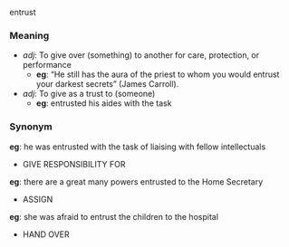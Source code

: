 entrust
### Meaning
+ _adj_: To give over (something) to another for care, protection, or performance
	+ __eg__: “He still has the aura of the priest to whom you would entrust your darkest secrets” (James Carroll).
+ _adj_: To give as a trust to (someone)
	+ __eg__: entrusted his aides with the task

### Synonym

__eg__: he was entrusted with the task of liaising with fellow intellectuals

+ GIVE RESPONSIBILITY FOR

__eg__: there are a great many powers entrusted to the Home Secretary

+ ASSIGN

__eg__: she was afraid to entrust the children to the hospital

+ HAND OVER


